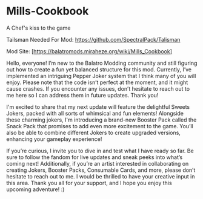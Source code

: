 # Mills-Cookbook
A Chef's kiss to the game

Tailsman Needed For Mod: https://github.com/SpectralPack/Talisman

Mod Site: [https://balatromods.miraheze.org/wiki/Mills_Cookbook]

Hello, everyone! I’m new to the Balatro Modding community and still figuring out how to create a fun yet balanced structure for this mod. Currently, I’ve implemented an intriguing Pepper Joker system that I think many of you will enjoy. Please note that the code isn’t perfect at the moment, and it might cause crashes. If you encounter any issues, don’t hesitate to reach out to me here so I can address them in future updates. Thank you!

I'm excited to share that my next update will feature the delightful Sweets Jokers, packed with all sorts of whimsical and fun elements! Alongside these charming jokers, I'm introducing a brand-new Booster Pack called the Snack Pack that promises to add even more excitement to the game. You’ll also be able to combine different Jokers to create upgraded versions, enhancing your gameplay experience! 

If you’re curious, I invite you to dive in and test what I have ready so far. Be sure to follow the fandom for live updates and sneak peeks into what’s coming next! Additionally, if you’re an artist interested in collaborating on creating Jokers, Booster Packs, Consumable Cards, and more, please don’t hesitate to reach out to me. I would be thrilled to have your creative input in this area. Thank you all for your support, and I hope you enjoy this upcoming adventure! :)
